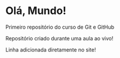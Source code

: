 # Olá, Mundo!
 Primeiro repositório do curso de Git e GitHub

 Repositório criado durante uma aula ao vivo!

 Linha adicionada diretamente no site!
